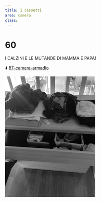 ```yaml
---
title: i cassetti
area: camera
class:
---
```

# 60

I CALZINI E LE MUTANDE DI MAMMA E PAPÀ!

⬇️ [87-camera-armadio](87-camera-armadio.md)

![foto_76](_assets/preview/foto_76.jpg)